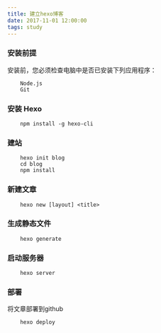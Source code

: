 ```yaml
---
title: 建立hexo博客
date: 2017-11-01 12:00:00
tags: study
---
```


### 安装前提
安装前，您必须检查电脑中是否已安装下列应用程序：
```
    Node.js
    Git
```

### 安装 Hexo
```
    npm install -g hexo-cli
```

### 建站
```
    hexo init blog
    cd blog
    npm install
```

### 新建文章
```
    hexo new [layout] <title>
```
### 生成静态文件
```
    hexo generate
```

### 启动服务器
```
    hexo server
```

### 部署
将文章部署到github
```
    hexo deploy
```